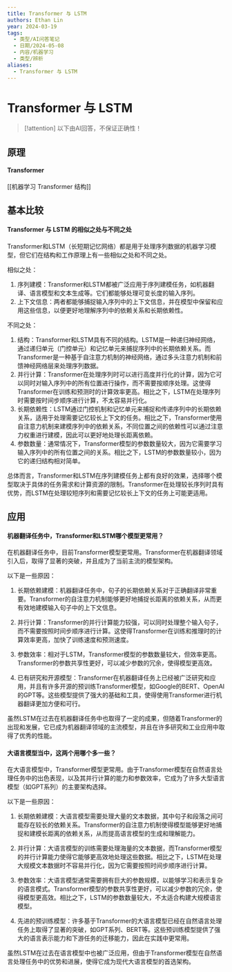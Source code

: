 ```yaml
---
title: Transformer 与 LSTM
authors: Ethan Lin
year: 2024-03-19
tags:
  - 类型/AI问答笔记
  - 日期/2024-05-08
  - 内容/机器学习
  - 类型/辨析
aliases:
  - Transformer 与 LSTM
---
```

# Transformer 与 LSTM


> [!attention]
> 以下由AI回答，不保证正确性！







## 原理

#### Transformer
[[机器学习 Transformer 结构]]



## 基本比较

#### Transformer 与 LSTM 的相似之处与不同之处



Transformer和LSTM（长短期记忆网络）都是用于处理序列数据的机器学习模型，但它们在结构和工作原理上有一些相似之处和不同之处。

相似之处：
1. 序列建模：Transformer和LSTM都被广泛应用于序列建模任务，如机器翻译、语言模型和文本生成等。它们都能够处理可变长度的输入序列。
2. 上下文信息：两者都能够捕捉输入序列中的上下文信息，并在模型中保留和应用这些信息，以便更好地理解序列中的依赖关系和长期依赖性。

不同之处：
1. 结构：Transformer和LSTM具有不同的结构。LSTM是一种递归神经网络，通过递归单元（门控单元）和记忆单元来捕捉序列中的长期依赖关系。而Transformer是一种基于自注意力机制的神经网络，通过多头注意力机制和前馈神经网络层来处理序列数据。
2. 并行计算：Transformer在处理序列时可以进行高度并行化的计算，因为它可以同时对输入序列中的所有位置进行操作，而不需要按顺序处理。这使得Transformer在训练和预测时的计算效率更高。相比之下，LSTM在处理序列时需要按时间步顺序进行计算，不太容易并行化。
3. 长期依赖性：LSTM通过门控机制和记忆单元来捕捉和传递序列中的长期依赖关系，适用于处理需要记忆较长上下文的任务。相比之下，Transformer使用自注意力机制来建模序列中的依赖关系，不同位置之间的依赖性可以通过注意力权重进行建模，因此可以更好地处理长距离依赖。
4. 参数数量：通常情况下，Transformer模型的参数数量较大，因为它需要学习输入序列中的所有位置之间的关系。相比之下，LSTM的参数数量较小，因为它的递归结构相对简单。

总体而言，Transformer和LSTM在序列建模任务上都有良好的效果，选择哪个模型取决于具体的任务需求和计算资源的限制。Transformer在处理较长序列时具有优势，而LSTM在处理较短序列和需要记忆较长上下文的任务上可能更适用。


## 应用
#### 机器翻译任务中，Transformer和LSTM哪个模型更常用？


在机器翻译任务中，目前Transformer模型更常用。Transformer在机器翻译领域引入后，取得了显著的突破，并且成为了当前主流的模型架构。

以下是一些原因：

1. 长期依赖建模：机器翻译任务中，句子的长期依赖关系对于正确翻译非常重要。Transformer的自注意力机制能够更好地捕捉长距离的依赖关系，从而更有效地建模输入句子中的上下文信息。
    
2. 并行计算：Transformer的并行计算能力较强，可以同时处理整个输入句子，而不需要按照时间步顺序进行计算。这使得Transformer在训练和推理时的计算效率更高，加快了训练速度和预测速度。
    
3. 参数效率：相对于LSTM，Transformer模型的参数数量较大，但效率更高。Transformer的参数共享性更好，可以减少参数的冗余，使得模型更高效。
    
4. 已有研究和开源模型：Transformer在机器翻译任务上已经被广泛研究和应用，并且有许多开源的预训练Transformer模型，如Google的BERT、OpenAI的GPT等。这些模型提供了强大的基础和工具，使得使用Transformer进行机器翻译更加方便和可行。
    

虽然LSTM在过去在机器翻译任务中也取得了一定的成果，但随着Transformer的出现和发展，它已成为机器翻译领域的主流模型，并且在许多研究和工业应用中取得了优秀的性能。



#### 大语言模型当中，这两个用哪个多一些？

在大语言模型中，Transformer模型更常用。由于Transformer模型在自然语言处理任务中的出色表现，以及其并行计算的能力和参数效率，它成为了许多大型语言模型（如GPT系列）的主要架构选择。

以下是一些原因：

1. 长期依赖建模：大语言模型需要处理大量的文本数据，其中句子和段落之间可能存在较长的依赖关系。Transformer的自注意力机制使得模型能够更好地捕捉和建模长距离的依赖关系，从而提高语言模型的生成和理解能力。
    
2. 并行计算：大语言模型的训练需要处理海量的文本数据，而Transformer模型的并行计算能力使得它能够更高效地处理这些数据。相比之下，LSTM在处理大规模文本数据时不容易并行化，因为它需要按照时间步顺序进行计算。
    
3. 参数效率：大语言模型通常需要拥有巨大的参数规模，以能够学习和表示复杂的语言模式。Transformer模型的参数共享性更好，可以减少参数的冗余，使得模型更高效。相比之下，LSTM的参数数量较大，不太适合构建大规模语言模型。
    
4. 先进的预训练模型：许多基于Transformer的大语言模型已经在自然语言处理任务上取得了显著的突破，如GPT系列、BERT等。这些预训练模型提供了强大的语言表示能力和下游任务的迁移能力，因此在实践中更常用。
    

虽然LSTM在过去在语言模型中也被广泛应用，但由于Transformer模型在自然语言处理任务中的优势和进展，使得它成为现代大语言模型的首选架构。